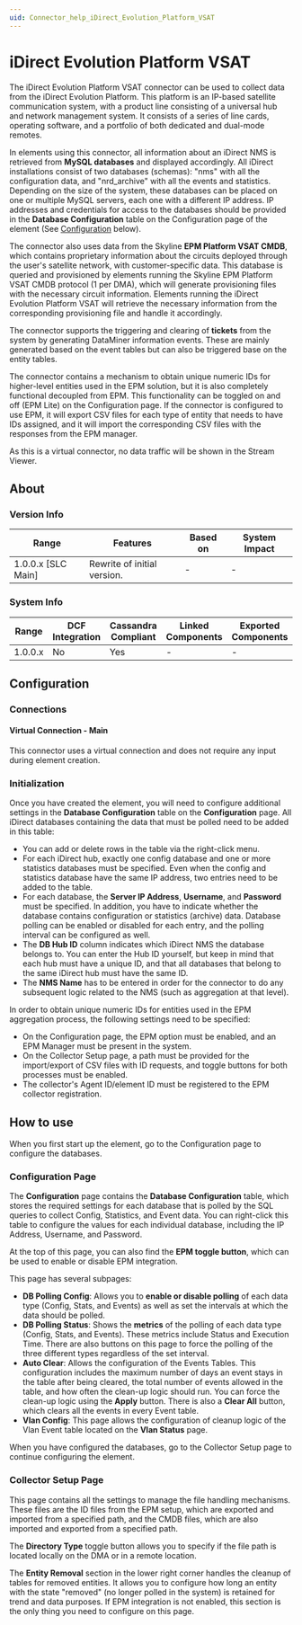```yaml
---
uid: Connector_help_iDirect_Evolution_Platform_VSAT
---
```


# iDirect Evolution Platform VSAT

The iDirect Evolution Platform VSAT connector can be used to collect data from the iDirect Evolution Platform. This platform is an IP-based satellite communication system, with a product line consisting of a universal hub and network management system. It consists of a series of line cards, operating software, and a portfolio of both dedicated and dual-mode remotes.

In elements using this connector, all information about an iDirect NMS is retrieved from **MySQL databases** and displayed accordingly. All iDirect installations consist of two databases (schemas): "nms" with all the configuration data, and "nrd_archive" with all the events and statistics. Depending on the size of the system, these databases can be placed on one or multiple MySQL servers, each one with a different IP address. IP addresses and credentials for access to the databases should be provided in the **Database Configuration** table on the Configuration page of the element (See [Configuration](#configuration) below).

The connector also uses data from the Skyline **EPM Platform VSAT CMDB**, which contains proprietary information about the circuits deployed through the user's satellite network, with customer-specific data. This database is queried and provisioned by elements running the Skyline EPM Platform VSAT CMDB protocol (1 per DMA), which will generate provisioning files with the necessary circuit information. Elements running the iDirect Evolution Platform VSAT will retrieve the necessary information from the corresponding provisioning file and handle it accordingly.

The connector supports the triggering and clearing of **tickets** from the system by generating DataMiner information events. These are mainly generated based on the event tables but can also be triggered base on the entity tables.

The connector contains a mechanism to obtain unique numeric IDs for higher-level entities used in the EPM solution, but it is also completely functional decoupled from EPM. This functionality can be toggled on and off (EPM Lite) on the Configuration page. If the connector is configured to use EPM, it will export CSV files for each type of entity that needs to have IDs assigned, and it will import the corresponding CSV files with the responses from the EPM manager.

As this is a virtual connector, no data traffic will be shown in the Stream Viewer.

## About

### Version Info

| Range              | Features                    | Based on | System Impact |
|--------------------|-----------------------------|----------|---------------|
| 1.0.0.x [SLC Main] | Rewrite of initial version. | -        | -             |

### System Info

| Range   | DCF Integration | Cassandra Compliant | Linked Components | Exported Components |
|---------|-----------------|---------------------|-------------------|---------------------|
| 1.0.0.x | No              | Yes                 | -                 | -                   |

## Configuration

### Connections

#### Virtual Connection - Main

This connector uses a virtual connection and does not require any input during element creation.

### Initialization

Once you have created the element, you will need to configure additional settings in the **Database Configuration** table on the **Configuration** page. All iDirect databases containing the data that must be polled need to be added in this table:

- You can add or delete rows in the table via the right-click menu.
- For each iDirect hub, exactly one config database and one or more statistics databases must be specified. Even when the config and statistics database have the same IP address, two entries need to be added to the table.
- For each database, the **Server IP Address**, **Username**, and **Password** must be specified. In addition, you have to indicate whether the database contains configuration or statistics (archive) data. Database polling can be enabled or disabled for each entry, and the polling interval can be configured as well.
- The **DB Hub ID** column indicates which iDirect NMS the database belongs to. You can enter the Hub ID yourself, but keep in mind that each hub must have a unique ID, and that all databases that belong to the same iDirect hub must have the same ID.
- The **NMS Name** has to be entered in order for the connector to do any subsequent logic related to the NMS (such as aggregation at that level).

In order to obtain unique numeric IDs for entities used in the EPM aggregation process, the following settings need to be specified:

- On the Configuration page, the EPM option must be enabled, and an EPM Manager must be present in the system.
- On the Collector Setup page, a path must be provided for the import/export of CSV files with ID requests, and toggle buttons for both processes must be enabled.
- The collector's Agent ID/element ID must be registered to the EPM collector registration.

## How to use

When you first start up the element, go to the Configuration page to configure the databases.

### Configuration Page

The **Configuration** page contains the **Database Configuration** table, which stores the required settings for each database that is polled by the SQL queries to collect Config, Statistics, and Event data. You can right-click this table to configure the values for each individual database, including the IP Address, Username, and Password.

At the top of this page, you can also find the **EPM toggle button**, which can be used to enable or disable EPM integration.

This page has several subpages:

- **DB Polling Config**: Allows you to **enable or disable polling** of each data type (Config, Stats, and Events) as well as set the intervals at which the data should be polled.
- **DB Polling Status**: Shows the **metrics** of the polling of each data type (Config, Stats, and Events). These metrics include Status and Execution Time. There are also buttons on this page to force the polling of the three different types regardless of the set interval.
- **Auto Clear**: Allows the configuration of the Events Tables. This configuration includes the maximum number of days an event stays in the table after being cleared, the total number of events allowed in the table, and how often the clean-up logic should run. You can force the clean-up logic using the **Apply** button. There is also a **Clear All** button, which clears all the events in every Event table.
- **Vlan Config**: This page allows the configuration of cleanup logic of the Vlan Event table located on the **Vlan Status** page.

When you have configured the databases, go to the Collector Setup page to continue configuring the element.

### Collector Setup Page

This page contains all the settings to manage the file handling mechanisms. These files are the ID files from the EPM setup, which are exported and imported from a specified path, and the CMDB files, which are also imported and exported from a specified path.

The **Directory Type** toggle button allows you to specify if the file path is located locally on the DMA or in a remote location.

The **Entity Removal** section in the lower right corner handles the cleanup of tables for removed entities. It allows you to configure how long an entity with the state "removed" (no longer polled in the system) is retained for trend and data purposes. If EPM integration is not enabled, this section is the only thing you need to configure on this page.
